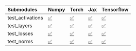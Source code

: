 | Submodules       | Numpy                                                                                                                           | Torch                                                                                                                           | Jax                                                                                                                             | Tensorflow                                                                                                                      |
|:-----------------|:--------------------------------------------------------------------------------------------------------------------------------|:--------------------------------------------------------------------------------------------------------------------------------|:--------------------------------------------------------------------------------------------------------------------------------|:--------------------------------------------------------------------------------------------------------------------------------|
| test_activations | <a href="https://github.com/unifyai/ivy/runs/8134131822?check_suite_focus=true" rel="noopener noreferrer" target="_blank">✅</a> | <a href="https://github.com/unifyai/ivy/runs/8134132352?check_suite_focus=true" rel="noopener noreferrer" target="_blank">✅</a> | <a href="https://github.com/unifyai/ivy/runs/8134133558?check_suite_focus=true" rel="noopener noreferrer" target="_blank">✅</a> | <a href="https://github.com/unifyai/ivy/runs/8134134265?check_suite_focus=true" rel="noopener noreferrer" target="_blank">✅</a> |
| test_layers      | <a href="https://github.com/unifyai/ivy/runs/8134132039?check_suite_focus=true" rel="noopener noreferrer" target="_blank">✅</a> | <a href="https://github.com/unifyai/ivy/runs/8134132466?check_suite_focus=true" rel="noopener noreferrer" target="_blank">✅</a> | <a href="https://github.com/unifyai/ivy/runs/8134133812?check_suite_focus=true" rel="noopener noreferrer" target="_blank">✅</a> | <a href="https://github.com/unifyai/ivy/runs/8134134406?check_suite_focus=true" rel="noopener noreferrer" target="_blank">✅</a> |
| test_losses      | <a href="https://github.com/unifyai/ivy/runs/8134132144?check_suite_focus=true" rel="noopener noreferrer" target="_blank">✅</a> | <a href="https://github.com/unifyai/ivy/runs/8134132564?check_suite_focus=true" rel="noopener noreferrer" target="_blank">✅</a> | <a href="https://github.com/unifyai/ivy/runs/8134133949?check_suite_focus=true" rel="noopener noreferrer" target="_blank">✅</a> | <a href="https://github.com/unifyai/ivy/runs/8134134553?check_suite_focus=true" rel="noopener noreferrer" target="_blank">✅</a> |
| test_norms       | <a href="https://github.com/unifyai/ivy/runs/8134132240?check_suite_focus=true" rel="noopener noreferrer" target="_blank">✅</a> | <a href="https://github.com/unifyai/ivy/runs/8134133433?check_suite_focus=true" rel="noopener noreferrer" target="_blank">✅</a> | <a href="https://github.com/unifyai/ivy/runs/8134134107?check_suite_focus=true" rel="noopener noreferrer" target="_blank">✅</a> | <a href="https://github.com/unifyai/ivy/runs/8134134700?check_suite_focus=true" rel="noopener noreferrer" target="_blank">✅</a> |